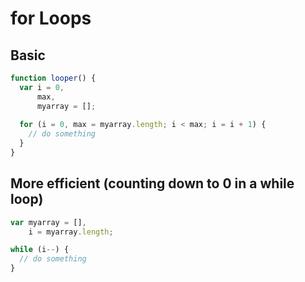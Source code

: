 # for Loops

## Basic
```javascript
function looper() {
  var i = 0,
      max,
      myarray = [];
      
  for (i = 0, max = myarray.length; i < max; i = i + 1) {
    // do something
  }
}
```

## More efficient (counting down to 0 in a while loop)
```javascript
var myarray = [],
    i = myarray.length;

while (i--) {
  // do something
}
```
